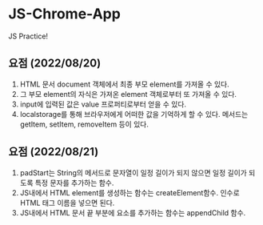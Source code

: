 # JS-Chrome-App
JS Practice!

## 요점 (2022/08/20)
1. HTML 문서 document 객체에서 최종 부모 element를 가져올 수 있다.
2. 그 부모 element의 자식은 가져온 element 객체로부터 또 가져올 수 있다.
3. input에 입력된 값은 value 프로퍼티로부터 얻을 수 있다.
4. localstorage를 통해 브라우저에게 어떠한 값을 기억하게 할 수 있다. 메서드는 getItem, setItem, removeItem 등이 있다.

## 요점 (2022/08/21)
1. padStart는 String의 메서드로 문자열이 일정 길이가 되지 않으면 일정 길이가 되도록 특정 문자를 추가하는 함수.
2. JS내에서 HTML element를 생성하는 함수는 createElement함수. 인수로 HTML 태그 이름을 넣으면 된다.
3. JS내에서 HTML 문서 끝 부분에 요소를 추가하는 함수는 appendChild 함수.